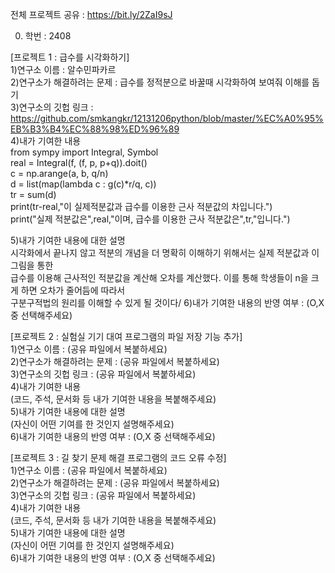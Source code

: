 전체 프로젝트 공유 : https://bit.ly/2ZaI9sJ  

0. 학번 : 2408  

[프로젝트 1 : 급수를 시각화하기]  
1)연구소 이름 : 알수민파카르  
2)연구소가 해결하려는 문제 : 급수를 정적분으로 바꿀때 시각화하여 보여줘 이해를 돕기  
3)연구소의 깃헙 링크 : https://github.com/smkangkr/12131206python/blob/master/%EC%A0%95%EB%B3%B4%EC%88%98%ED%96%89  
4)내가 기여한 내용  
from sympy import Integral, Symbol<br>
real = Integral(f, (f, p, p+q)).doit()  
c = np.arange(a, b, q/n)   
d = list(map(lambda c : g(c)*r/q, c))  
tr = sum(d)  
print(tr-real,"이 실제적분값과 급수를 이용한 근사 적분값의 차입니다.")  
print("실제 적분값은",real,"이며, 급수를 이용한 근사 적분값은",tr,"입니다.")  

5)내가 기여한 내용에 대한 설명  
시각화에서 끝나지 않고 적분의 개념을 더 명확히 이해하기 위해서는 실제 적분값과 이 그림을 통한   
급수를 이용해 근사적인 적분값을 계산해 오차를 계산했다. 이를 통해 학생들이 n을 크게 하면 오차가 줄어듬에 따라서  
구분구적법의 원리를 이해할 수 있게 될 것이다/
6)내가 기여한 내용의 반영 여부 : (O,X 중 선택해주세요)  
  
[프로젝트 2 : 실험실 기기 대여 프로그램의 파일 저장 기능 추가]  
1)연구소 이름 : (공유 파일에서 복붙하세요)  
2)연구소가 해결하려는 문제 : (공유 파일에서 복붙하세요)  
3)연구소의 깃헙 링크 : (공유 파일에서 복붙하세요)  
4)내가 기여한 내용  
(코드, 주석, 문서화 등 내가 기여한 내용을 복붙해주세요)  
5)내가 기여한 내용에 대한 설명  
(자신이 어떤 기여를 한 것인지 설명해주세요)  
6)내가 기여한 내용의 반영 여부 : (O,X 중 선택해주세요)  
  
[프로젝트 3 : 길 찾기 문제 해결 프로그램의 코드 오류 수정]  
1)연구소 이름 : (공유 파일에서 복붙하세요)  
2)연구소가 해결하려는 문제 : (공유 파일에서 복붙하세요)  
3)연구소의 깃헙 링크 : (공유 파일에서 복붙하세요)   
4)내가 기여한 내용  
(코드, 주석, 문서화 등 내가 기여한 내용을 복붙해주세요)  
5)내가 기여한 내용에 대한 설명  
(자신이 어떤 기여를 한 것인지 설명해주세요)  
6)내가 기여한 내용의 반영 여부 : (O,X 중 선택해주세요)  
